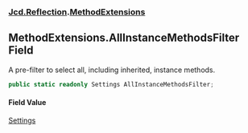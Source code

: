### [Jcd.Reflection](Jcd.Reflection.md 'Jcd.Reflection').[MethodExtensions](MethodExtensions.md 'Jcd.Reflection.MethodExtensions')

## MethodExtensions.AllInstanceMethodsFilter Field

A pre-filter to select all, including inherited, instance methods.

```csharp
public static readonly Settings AllInstanceMethodsFilter;
```

#### Field Value

[Settings](MethodInfoEnumerator.Settings.md 'Jcd.Reflection.MethodInfoEnumerator.Settings')